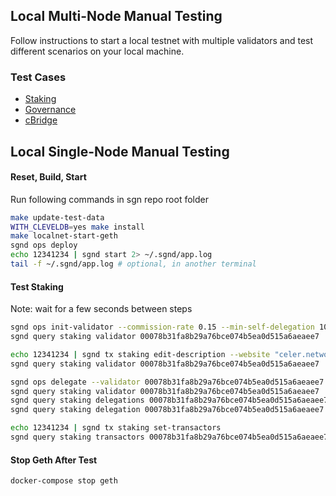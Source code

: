 
## Local Multi-Node Manual Testing

Follow instructions to start a local testnet with multiple validators and test different scenarios on your local machine.

### Test Cases

- [Staking](./docs/staking.md)
- [Governance](./docs/governance.md)
- [cBridge](./docs/cbridge.md)

## Local Single-Node Manual Testing

#### Reset, Build, Start

Run following commands in sgn repo root folder
```sh
make update-test-data
WITH_CLEVELDB=yes make install
make localnet-start-geth
sgnd ops deploy
echo 12341234 | sgnd start 2> ~/.sgnd/app.log
tail -f ~/.sgnd/app.log # optional, in another terminal
```

#### Test Staking

Note: wait for a few seconds between steps
```sh
sgnd ops init-validator --commission-rate 0.15 --min-self-delegation 1000 --keystore ~/.sgnd/keys/vethks0.json
sgnd query staking validator 00078b31fa8b29a76bce074b5ea0d515a6aeaee7

echo 12341234 | sgnd tx staking edit-description --website "celer.network"
sgnd query staking validator 00078b31fa8b29a76bce074b5ea0d515a6aeaee7

sgnd ops delegate --validator 00078b31fa8b29a76bce074b5ea0d515a6aeaee7 --amount 100 --keystore ~/.sgnd/keys/dethks0.json
sgnd query staking validator 00078b31fa8b29a76bce074b5ea0d515a6aeaee7
sgnd query staking delegations 00078b31fa8b29a76bce074b5ea0d515a6aeaee7
sgnd query staking delegation 00078b31fa8b29a76bce074b5ea0d515a6aeaee7 d0f2596d700c9bd4d605c938e586ec67b01c7364

echo 12341234 | sgnd tx staking set-transactors
sgnd query staking transactors 00078b31fa8b29a76bce074b5ea0d515a6aeaee7
```

#### Stop Geth After Test
```sh
docker-compose stop geth
```
